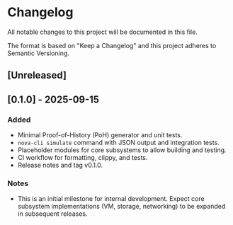 # Changelog

All notable changes to this project will be documented in this file.

The format is based on "Keep a Changelog" and this project adheres to Semantic Versioning.

## [Unreleased]

## [0.1.0] - 2025-09-15
### Added
- Minimal Proof-of-History (PoH) generator and unit tests.
- `nova-cli simulate` command with JSON output and integration tests.
- Placeholder modules for core subsystems to allow building and testing.
- CI workflow for formatting, clippy, and tests.
- Release notes and tag v0.1.0.

### Notes
- This is an initial milestone for internal development. Expect core subsystem implementations (VM, storage, networking) to be expanded in subsequent releases.
